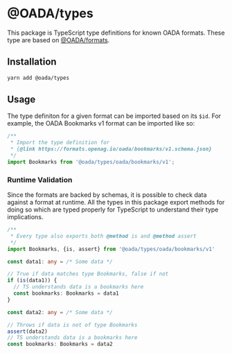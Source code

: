 # @OADA/types

This package is TypeScript type definitions for known OADA formats.
These type are based on [@OADA/formats](https://github.com/OADA/formats).

## Installation

```sh
yarn add @oada/types
```

## Usage

The type definiton for a given format can be imported based on its `$id`.
For example, the OADA Bookmarks v1 format can be imported like so:

```ts
/**
 * Import the type definition for
 * {@link https://formats.openag.io/oada/bookmarks/v1.schema.json}
 */
import Bookmarks from '@oada/types/oada/bookmarks/v1';
```

### Runtime Validation

Since the formats are backed by schemas,
it is possible to check data against a format at runtime.
All the types in this package export methods for doing so
which are typed properly for TypeScript to understand their type implications.

```ts
/**
 * Every type also exports both @method is and @method assert
 */
import Bookmarks, {is, assert} from '@oada/types/oada/bookmarks/v1'

const data1: any = /* Some data */

// True if data matches type Bookmarks, false if not
if (is(data1)) {
  // TS understands data is a bookmarks here
  const bookmarks: Bookmarks = data1
}

const data2: any = /* Some data */

// Throws if data is not of type Bookmarks
assert(data2)
// TS understands data is a bookmarks here
const bookmarks: Bookmarks = data2
```
